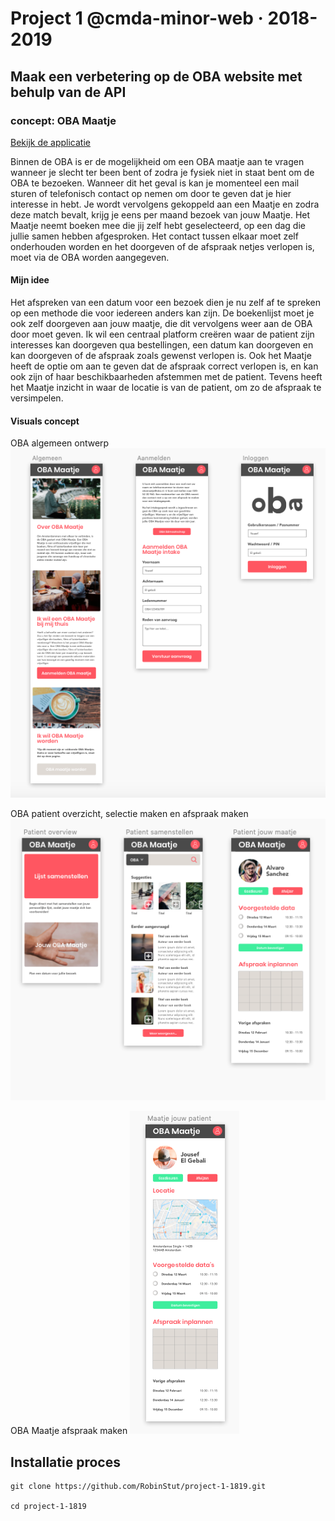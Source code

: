 # Project 1 @cmda-minor-web · 2018-2019

## Maak een verbetering op de OBA website met behulp van de API

### concept: OBA Maatje

[Bekijk de applicatie](https://github.com/cmda-minor-web/css-to-the-rescue-1819)


Binnen de OBA is er de mogelijkheid om een OBA maatje aan te vragen wanneer je slecht ter been bent of zodra je fysiek niet in staat bent om de OBA te bezoeken. Wanneer dit het geval is kan je momenteel een mail sturen of telefonisch contact op nemen om door te geven dat je hier interesse in hebt. Je wordt vervolgens gekoppeld aan een Maatje en zodra deze match bevalt, krijg je eens per maand bezoek van jouw Maatje. Het Maatje neemt boeken mee die jij zelf hebt geselecteerd, op een dag die jullie samen hebben afgesproken. Het contact tussen elkaar moet zelf onderhouden worden en het doorgeven of de afspraak netjes verlopen is, moet via de OBA worden aangegeven.

#### Mijn idee

Het afspreken van een datum voor een bezoek dien je nu zelf af te spreken op een methode die voor iedereen anders kan zijn. De boekenlijst moet je ook zelf doorgeven aan jouw maatje, die dit vervolgens weer aan de OBA door moet geven. Ik wil een centraal platform creëren waar de patient zijn interesses kan doorgeven qua bestellingen, een datum kan doorgeven en kan doorgeven of de afspraak zoals gewenst verlopen is. Ook het Maatje heeft de optie om aan te geven dat de afspraak correct verlopen is, en kan ook zijn of haar beschikbaarheden afstemmen met de patient. Tevens heeft het Maatje inzicht in waar de locatie is van de patient, om zo de afspraak te versimpelen.

#### Visuals concept

OBA algemeen ontwerp
![visual1](visual1.png)

OBA patient overzicht, selectie maken en afspraak maken
![visual2](visual2.png)

OBA Maatje afspraak maken
![visual3](visual3.png)


## Installatie proces

```
git clone https://github.com/RobinStut/project-1-1819.git

cd project-1-1819
```
